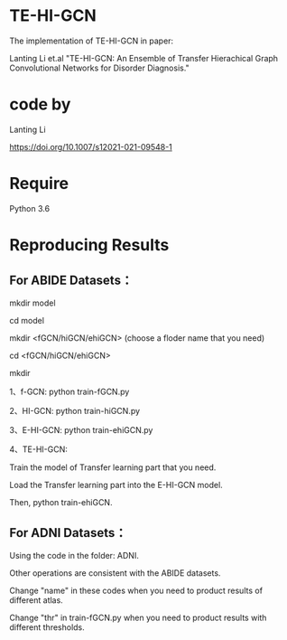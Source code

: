 # TE-HI-GCN

The implementation of TE-HI-GCN in paper:

Lanting Li et.al "TE-HI-GCN: An Ensemble of Transfer Hierachical Graph Convolutional Networks for Disorder Diagnosis." 
# code by 
Lanting Li

https://doi.org/10.1007/s12021-021-09548-1
# Require

Python 3.6

# Reproducing Results

## For ABIDE Datasets：

mkdir model

cd model

mkdir <fGCN/hiGCN/ehiGCN>  (choose a floder name that you need)

cd <fGCN/hiGCN/ehiGCN>

mkdir <atlas name>

1、f-GCN: python train-fGCN.py

2、HI-GCN: python train-hiGCN.py

3、E-HI-GCN: python train-ehiGCN.py

4、TE-HI-GCN: 

Train the model of Transfer learning part that you need.

Load the Transfer learning part into the E-HI-GCN model.

Then, python train-ehiGCN.

## For ADNI Datasets：

Using the code in the folder: ADNI.

Other operations are consistent with the ABIDE datasets.

Change "name" in these codes when you need to product results of different atlas.

Change "thr" in train-fGCN.py when you need to product results with different thresholds.
